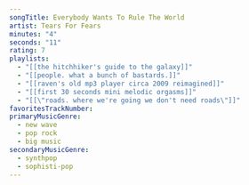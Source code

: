 ```yaml
---
songTitle: Everybody Wants To Rule The World
artist: Tears For Fears
minutes: "4"
seconds: "11"
rating: 7
playlists:
  - "[[the hitchhiker's guide to the galaxy]]"
  - "[[people. what a bunch of bastards.]]"
  - "[[raven's old mp3 player circa 2009 reimagined]]"
  - "[[first 30 seconds mini melodic orgasms]]"
  - "[[\"roads. where we're going we don't need roads\"]]"
favoritesTrackNumber:
primaryMusicGenre:
  - new wave
  - pop rock
  - big music
secondaryMusicGenre:
  - synthpop
  - sophisti-pop
---
```

